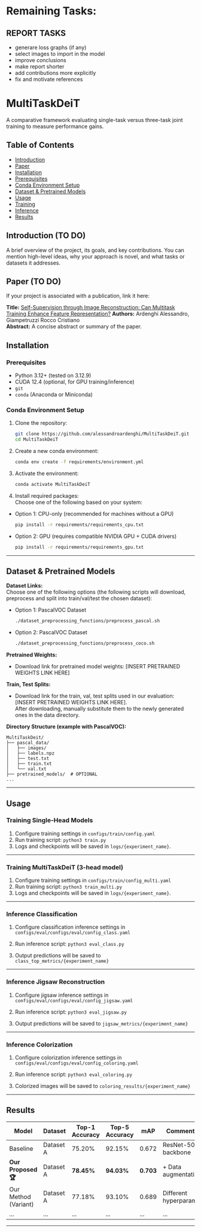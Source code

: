 # Remaining Tasks:
## REPORT TASKS
- generare loss graphs (if any)
- select images to import in the model
- improve conclusions
- make report shorter
- add contributions more explicitly
- fix and motivate references

# MultiTaskDeiT 
A comparative framework evaluating single-task versus three-task joint training to measure performance gains.

## Table of Contents 
- [Introduction](#introduction) 
- [Paper](#paper) 
- [Installation](#installation) 
- [Prerequisites](#prerequisites) 
- [Conda Environment Setup](#conda-environment-setup) 
- [Dataset & Pretrained Models](#dataset--pretrained-models) 
- [Usage](#usage) 
- [Training](#training) 
- [Inference](#inference) 
- [Results](#results) 

## Introduction (TO DO)

A brief overview of the project, its goals, and key contributions. You can mention high-level ideas, why your approach is novel, and what tasks or datasets it addresses. 


## Paper (TO DO)

If your project is associated with a publication, link it here: 


**Title:** [Self-Supervision through Image Reconstruction: Can Multitask Training Enhance
Feature Representation?](INSERT_PAPER_URL_HERE) 
**Authors:** Ardenghi Alessandro, Giampetruzzi Rocco Cristiano   
**Abstract:** A concise abstract or summary of the paper. 

## Installation 
### Prerequisites 
- Python 3.12+ (tested on 3.12.9) 
- CUDA 12.4 (optional, for GPU training/inference) 
- `git` 
- `conda` (Anaconda or Miniconda) 

### Conda Environment Setup 
1. Clone the repository:

   ```bash
   git clone https://github.com/alessandroardenghi/MultiTaskDeiT.git
   cd MultiTaskDeiT
   ```
2. Create a new conda environment: 

    ```bash 
    conda env create -f requirements/environment.yml
    ``` 

3. Activate the environment: 
    
    ```bash 
    conda activate MultiTaskDeiT
    ``` 

4. Install required packages:  
Choose one of the following based on your system:
- Option 1: CPU-only (recommended for machines without a GPU)
    ```bash 
    pip install -r requirements/requirements_cpu.txt
    ``` 
- Option 2: GPU (requires compatible NVIDIA GPU + CUDA drivers)
    ```bash 
    pip install -r requirements/requirements_gpu.txt
    ``` 
--- 
## Dataset & Pretrained Models 
**Dataset Links:**  
Choose one of the following options (the following scripts will download, preprocess and split into train/val/test the chosen dataset):
- Option 1: PascalVOC Dataset
    ```bash 
    ./dataset_preprocessing_functions/preprocess_pascal.sh
    ``` 
- Option 2: PascalVOC Dataset
    ```bash 
    ./dataset_preprocessing_functions/preprocess_coco.sh
    ``` 
**Pretrained Weights:** 
- Download link for pretrained model weights: [INSERT PRETRAINED WEIGHTS LINK HERE]  

**Train, Test Splits:** 
- Download link for the train, val, test splits used in our evaluation: [INSERT PRETRAINED WEIGHTS LINK HERE].<br>
After downloading, manually substitute them to the newly generated ones in the data directory.

**Directory Structure (example with PascalVOC):** 
``` 
MultiTaskDeit/
├── pascal_data/
│   ├── images/
│   ├── labels.npz
│   ├── test.txt
│   ├── train.txt
│   └── val.txt
├── pretrained_models/  # OPTIONAL
...
``` 
--- 
## Usage ### 
### Training Single-Head Models
1. Configure training settings in `configs/train/config.yaml`
2. Run training script: ```python3 train.py```
3. Logs and checkpoints will be saved in `logs/{experiment_name}`.
--- 
### Training MultiTaskDeiT (3-head model)
1. Configure training settings in `configs/train/config_multi.yaml`
2. Run training script: ```python3 train_multi.py```
3. Logs and checkpoints will be saved in `logs/{experiment_name}`.
--- 
### Inference Classification
1. Configure classification inference settings in `configs/eval/configs/eval/config_class.yaml`

2. Run inference script: ```python3 eval_class.py``` 
3. Output predictions will be saved to `class_top_metrics/{experiment_name}` 
--- 
### Inference Jigsaw Reconstruction
1. Configure jigsaw inference settings in `configs/eval/configs/eval/config_jigsaw.yaml`

2. Run inference script: ```python3 eval_jigsaw.py``` 
3. Output predictions will be saved to `jigsaw_metrics/{experiment_name}` 
--- 
### Inference Colorization
1. Configure colorization inference settings in `configs/eval/configs/eval/config_coloring.yaml`

2. Run inference script: ```python3 eval_coloring.py``` 
3. Colorized images will be saved to `coloring_results/{experiment_name}` 
--- 
## Results 
| Model | Dataset | Top-1 Accuracy | Top-5 Accuracy | mAP | Comments | 
|---------------------|--------------|----------------|----------------|----------|------------------------| 
| Baseline | Dataset A | 75.20% | 92.15% | 0.672 | ResNet-50 backbone | 
| **Our Proposed 🏆** | Dataset A | **78.45%** | **94.03%** | **0.703**| + Data augmentation | 
| Our Method (Variant)| Dataset A | 77.18% | 93.10% | 0.689 | Different hyperparams | 
| ... | ... | ... | ... | ... | ... | 
--- 
